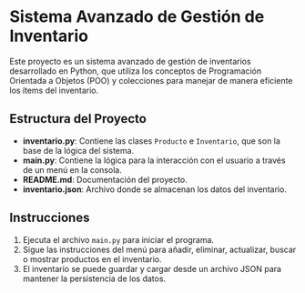 # Sistema Avanzado de Gestión de Inventario

Este proyecto es un sistema avanzado de gestión de inventarios desarrollado en Python, que utiliza los conceptos de Programación Orientada a Objetos (POO) y colecciones para manejar de manera eficiente los ítems del inventario.

## Estructura del Proyecto

- **inventario.py**: Contiene las clases `Producto` e `Inventario`, que son la base de la lógica del sistema.
- **main.py**: Contiene la lógica para la interacción con el usuario a través de un menú en la consola.
- **README.md**: Documentación del proyecto.
- **inventario.json**: Archivo donde se almacenan los datos del inventario.

## Instrucciones

1. Ejecuta el archivo `main.py` para iniciar el programa.
2. Sigue las instrucciones del menú para añadir, eliminar, actualizar, buscar o mostrar productos en el inventario.
3. El inventario se puede guardar y cargar desde un archivo JSON para mantener la persistencia de los datos.
